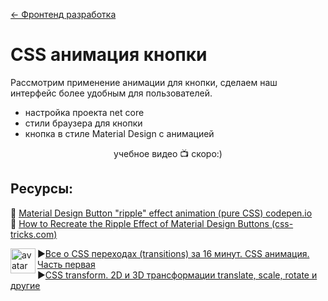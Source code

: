 ﻿[← Фронтенд разработка](/README.md)  

# CSS анимация кнопки

Рассмотрим применение анимации для кнопки, сделаем наш интерфейс более удобным для пользователей.  
* настройка проекта net core
* стили браузера для кнопки
* кнопка в стиле Material Design с анимацией  
 

<p align="center">
учебное видео 📺 скоро:)
</p>

## Ресурсы:  

📎 [Material Design Button "ripple" effect animation (pure CSS) codepen.io](https://codepen.io/lehollandaisvolant/pen/dMQXYX)  
📎 [How to Recreate the Ripple Effect of Material Design Buttons (css-tricks.com)](https://css-tricks.com/how-to-recreate-the-ripple-effect-of-material-design-buttons/)  


[<img align="left" width="40" height="40"  src="https://yt3.ggpht.com/ytc/AKedOLSlgx_XoqhCWgsNEvgt8a1RruoT3W1F2uD1SBh0=s88-c-k-c0x00ffffff-no-rj" alt="avatar" />](https://www.youtube.com/channel/UCedskVwIKiZJsO8XdJdLKnA)

 ▶️[Все о CSS переходах (transitions) за 16 минут. CSS анимация. Часть первая](https://youtu.be/yZFg3cuq_LU)  
 ▶️[CSS transform. 2D и 3D трансформации translate, scale, rotate и другие](https://youtu.be/uQEGUpsnqsw)
 
   
   
 

